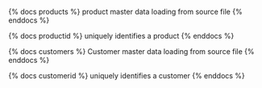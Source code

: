 {% docs products %}
product master data loading from source file
{% enddocs %}

{% docs productid %}
uniquely identifies a product
{% enddocs %}

{% docs customers %}
Customer master data loading from source file
{% enddocs %}

{% docs customerid %}
uniquely identifies a customer
{% enddocs %}